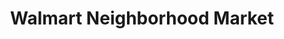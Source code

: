 ---
title: "Walmart Neighborhood Market"
url: /tampa/walmart-neighborhood-market/
shop: supermarket
---